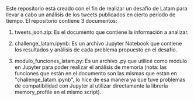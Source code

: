 Este repositorio está creado con el fin de realizar un desafío de Latam para llevar a cabo un análisis de los tweets publicados en cierto período de tiempo. El repositorio contiene 3 documentos:

1. tweets.json.zip: Es el documento que contiene la información a analizar.

2. challenge_latam.ipynb: Es un archivo Jupyter Notebook que contiene los resultados y análisis de cada problema propuesto en el desafío.

3. modulo_funciones_latam.py: Es un archivo .py que utilicé como módulo en Jupyter para poder realizar el análisis de memoria (nota: las funciones que están en el documento son las mismas que estan en "challenge_latam.ipynb", lo hice de esa manera ya que tuve problemas de compatibilidad con Jupyter al utilizar directamente la librería memory_profile en el mismo script).
